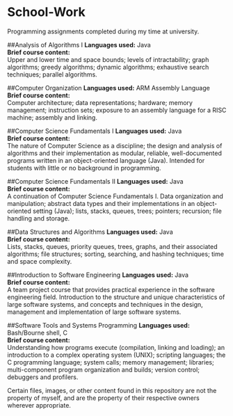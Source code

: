 # School-Work
Programming assignments completed during my time at university.

##Analysis of Algorithms I
<b>Languages used:</b> Java<br>
<b>Brief course content:</b><br>
Upper and lower time and space bounds; levels of intractability; graph algorithms; greedy algorithms; dynamic algorithms; exhaustive search techniques; parallel algorithms.

##Computer Organization
<b>Languages used:</b> ARM Assembly Language<br>
<b>Brief course content:</b><br>
Computer architecture; data representations; hardware; memory management; instruction sets; exposure to an assembly language for a RISC machine; assembly and linking.

##Computer Science Fundamentals I
<b>Languages used:</b> Java<br>
<b>Brief course content:</b><br>
The nature of Computer Science as a discipline; the design and analysis of algorithms and their implementation as modular, reliable, well-documented programs written in an object-oriented language (Java). Intended for students with little or no background in programming. 

##Computer Science Fundamentals II
<b>Languages used:</b> Java<br>
<b>Brief course content:</b><br>
A continuation of Computer Science Fundamentals I. Data organization and manipulation; abstract data types and their implementations in an object-oriented setting (Java); lists, stacks, queues, trees; pointers; recursion; file handling and storage. 

##Data Structures and Algorithms
<b>Languages used:</b> Java<br>
<b>Brief course content:</b><br>
Lists, stacks, queues, priority queues, trees, graphs, and their associated algorithms; file structures; sorting, searching, and hashing techniques; time and space complexity.

##Introduction to Software Engineering
<b>Languages used:</b> Java<br>
<b>Brief course content:</b><br>
A team project course that provides practical experience in the software engineering field. Introduction to the structure and unique characteristics of large software systems, and concepts and techniques in the design, management and implementation of large software systems.

##Software Tools and Systems Programming
<b>Languages used:</b> Bash/Bourne shell, C<Br>
<b>Brief course content:</b><br>
Understanding how programs execute (compilation, linking and loading); an introduction to a complex operating system (UNIX); scripting languages; the C programming language; system calls; memory management; libraries; multi-component program organization and builds; version control; debuggers and profilers.<br>

Certain files, images, or other content found in this repository are not the property of myself, and are the property of their respective owners wherever appropriate.
